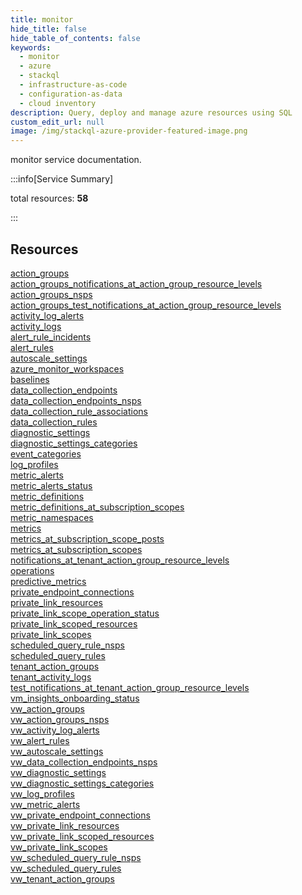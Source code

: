 ```yaml
---
title: monitor
hide_title: false
hide_table_of_contents: false
keywords:
  - monitor
  - azure
  - stackql
  - infrastructure-as-code
  - configuration-as-data
  - cloud inventory
description: Query, deploy and manage azure resources using SQL
custom_edit_url: null
image: /img/stackql-azure-provider-featured-image.png
---
```


monitor service documentation.

:::info[Service Summary]

total resources: __58__  

:::

## Resources
<div class="row">
<div class="providerDocColumn">
<a href="/services/monitor/action_groups/">action_groups</a><br />
<a href="/services/monitor/action_groups_notifications_at_action_group_resource_levels/">action_groups_notifications_at_action_group_resource_levels</a><br />
<a href="/services/monitor/action_groups_nsps/">action_groups_nsps</a><br />
<a href="/services/monitor/action_groups_test_notifications_at_action_group_resource_levels/">action_groups_test_notifications_at_action_group_resource_levels</a><br />
<a href="/services/monitor/activity_log_alerts/">activity_log_alerts</a><br />
<a href="/services/monitor/activity_logs/">activity_logs</a><br />
<a href="/services/monitor/alert_rule_incidents/">alert_rule_incidents</a><br />
<a href="/services/monitor/alert_rules/">alert_rules</a><br />
<a href="/services/monitor/autoscale_settings/">autoscale_settings</a><br />
<a href="/services/monitor/azure_monitor_workspaces/">azure_monitor_workspaces</a><br />
<a href="/services/monitor/baselines/">baselines</a><br />
<a href="/services/monitor/data_collection_endpoints/">data_collection_endpoints</a><br />
<a href="/services/monitor/data_collection_endpoints_nsps/">data_collection_endpoints_nsps</a><br />
<a href="/services/monitor/data_collection_rule_associations/">data_collection_rule_associations</a><br />
<a href="/services/monitor/data_collection_rules/">data_collection_rules</a><br />
<a href="/services/monitor/diagnostic_settings/">diagnostic_settings</a><br />
<a href="/services/monitor/diagnostic_settings_categories/">diagnostic_settings_categories</a><br />
<a href="/services/monitor/event_categories/">event_categories</a><br />
<a href="/services/monitor/log_profiles/">log_profiles</a><br />
<a href="/services/monitor/metric_alerts/">metric_alerts</a><br />
<a href="/services/monitor/metric_alerts_status/">metric_alerts_status</a><br />
<a href="/services/monitor/metric_definitions/">metric_definitions</a><br />
<a href="/services/monitor/metric_definitions_at_subscription_scopes/">metric_definitions_at_subscription_scopes</a><br />
<a href="/services/monitor/metric_namespaces/">metric_namespaces</a><br />
<a href="/services/monitor/metrics/">metrics</a><br />
<a href="/services/monitor/metrics_at_subscription_scope_posts/">metrics_at_subscription_scope_posts</a><br />
<a href="/services/monitor/metrics_at_subscription_scopes/">metrics_at_subscription_scopes</a><br />
<a href="/services/monitor/notifications_at_tenant_action_group_resource_levels/">notifications_at_tenant_action_group_resource_levels</a><br />
<a href="/services/monitor/operations/">operations</a>
</div>
<div class="providerDocColumn">
<a href="/services/monitor/predictive_metrics/">predictive_metrics</a><br />
<a href="/services/monitor/private_endpoint_connections/">private_endpoint_connections</a><br />
<a href="/services/monitor/private_link_resources/">private_link_resources</a><br />
<a href="/services/monitor/private_link_scope_operation_status/">private_link_scope_operation_status</a><br />
<a href="/services/monitor/private_link_scoped_resources/">private_link_scoped_resources</a><br />
<a href="/services/monitor/private_link_scopes/">private_link_scopes</a><br />
<a href="/services/monitor/scheduled_query_rule_nsps/">scheduled_query_rule_nsps</a><br />
<a href="/services/monitor/scheduled_query_rules/">scheduled_query_rules</a><br />
<a href="/services/monitor/tenant_action_groups/">tenant_action_groups</a><br />
<a href="/services/monitor/tenant_activity_logs/">tenant_activity_logs</a><br />
<a href="/services/monitor/test_notifications_at_tenant_action_group_resource_levels/">test_notifications_at_tenant_action_group_resource_levels</a><br />
<a href="/services/monitor/vm_insights_onboarding_status/">vm_insights_onboarding_status</a><br />
<a href="/services/monitor/vw_action_groups/">vw_action_groups</a><br />
<a href="/services/monitor/vw_action_groups_nsps/">vw_action_groups_nsps</a><br />
<a href="/services/monitor/vw_activity_log_alerts/">vw_activity_log_alerts</a><br />
<a href="/services/monitor/vw_alert_rules/">vw_alert_rules</a><br />
<a href="/services/monitor/vw_autoscale_settings/">vw_autoscale_settings</a><br />
<a href="/services/monitor/vw_data_collection_endpoints_nsps/">vw_data_collection_endpoints_nsps</a><br />
<a href="/services/monitor/vw_diagnostic_settings/">vw_diagnostic_settings</a><br />
<a href="/services/monitor/vw_diagnostic_settings_categories/">vw_diagnostic_settings_categories</a><br />
<a href="/services/monitor/vw_log_profiles/">vw_log_profiles</a><br />
<a href="/services/monitor/vw_metric_alerts/">vw_metric_alerts</a><br />
<a href="/services/monitor/vw_private_endpoint_connections/">vw_private_endpoint_connections</a><br />
<a href="/services/monitor/vw_private_link_resources/">vw_private_link_resources</a><br />
<a href="/services/monitor/vw_private_link_scoped_resources/">vw_private_link_scoped_resources</a><br />
<a href="/services/monitor/vw_private_link_scopes/">vw_private_link_scopes</a><br />
<a href="/services/monitor/vw_scheduled_query_rule_nsps/">vw_scheduled_query_rule_nsps</a><br />
<a href="/services/monitor/vw_scheduled_query_rules/">vw_scheduled_query_rules</a><br />
<a href="/services/monitor/vw_tenant_action_groups/">vw_tenant_action_groups</a>
</div>
</div>